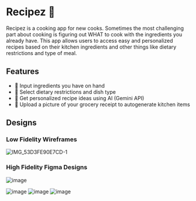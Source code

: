 # Recipez 🍳

Recipez is a cooking app for new cooks. Sometimes the most challenging part about cooking is figuring out WHAT to cook with the ingredients you already have. This app allows users to access easy and personalized recipes based on their kitchen ingredients and other things like dietary restrictions and type of meal. 


## Features

- 🥕 Input ingredients you have on hand
- 🥗 Select dietary restrictions and dish type
- 🤖 Get personalized recipe ideas using AI (Gemini API)
- 🧾 Upload a picture of your grocery receipt to autogenerate kitchen items


## Designs
### Low Fidelity Wireframes
![IMG_53D3FE90E7CD-1](https://github.com/user-attachments/assets/22bf1e2c-9d75-46b0-8e95-aa0354d993b3)

### High Fidelity Figma Designs
![image](https://github.com/user-attachments/assets/e6465f8c-60f5-44ee-9c50-b670130bb778)

![image](https://github.com/user-attachments/assets/3f22abda-c3f7-47c1-90ae-111084f72e75)
![image](https://github.com/user-attachments/assets/3419480c-1420-4cb5-b274-40557fce3f17)
![image](https://github.com/user-attachments/assets/c7e60721-a545-4e04-a992-c8fe3b82094c)

